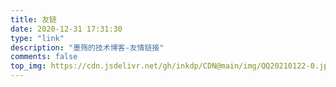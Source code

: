 ```yaml
---
title: 友链
date: 2020-12-31 17:31:30
type: "link"
description: "墨殇的技术博客-友情链接"
comments: false
top_img: https://cdn.jsdelivr.net/gh/inkdp/CDN@main/img/QQ20210122-0.jpg
---
```

